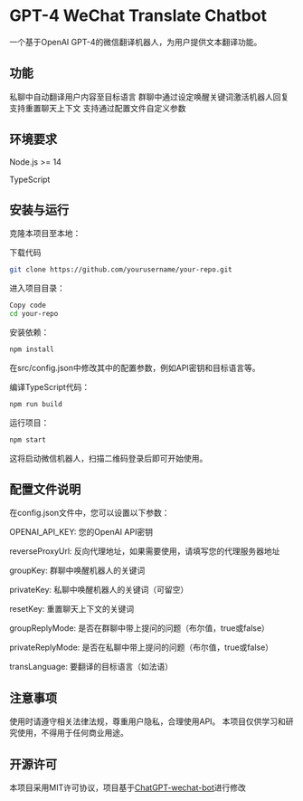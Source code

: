 # GPT-4 WeChat Translate Chatbot

一个基于OpenAI GPT-4的微信翻译机器人，为用户提供文本翻译功能。

## 功能

私聊中自动翻译用户内容至目标语言
群聊中通过设定唤醒关键词激活机器人回复
支持重置聊天上下文
支持通过配置文件自定义参数

## 环境要求

Node.js >= 14

TypeScript

## 安装与运行
克隆本项目至本地：

下载代码
```bash
git clone https://github.com/yourusername/your-repo.git
```
进入项目目录：

```bash
Copy code
cd your-repo
```
安装依赖：

```bash
npm install
```

在src/config.json中修改其中的配置参数，例如API密钥和目标语言等。

编译TypeScript代码：

```bash
npm run build
```

运行项目：

```bash
npm start
```

这将启动微信机器人，扫描二维码登录后即可开始使用。

## 配置文件说明

在config.json文件中，您可以设置以下参数：

OPENAI_API_KEY: 您的OpenAI API密钥

reverseProxyUrl: 反向代理地址，如果需要使用，请填写您的代理服务器地址

groupKey: 群聊中唤醒机器人的关键词

privateKey: 私聊中唤醒机器人的关键词（可留空）

resetKey: 重置聊天上下文的关键词

groupReplyMode: 是否在群聊中带上提问的问题（布尔值，true或false）

privateReplyMode: 是否在私聊中带上提问的问题（布尔值，true或false）

transLanguage: 要翻译的目标语言（如法语）

## 注意事项

使用时请遵守相关法律法规，尊重用户隐私，合理使用API。
本项目仅供学习和研究使用，不得用于任何商业用途。

## 开源许可

本项目采用MIT许可协议，项目基于[ChatGPT-wechat-bot](!https://github.com/AutumnWhj/ChatGPT-wechat-bot)进行修改